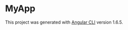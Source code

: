 # MyApp

This project was generated with [Angular CLI](https://github.com/angular/angular-cli) version 1.6.5.

